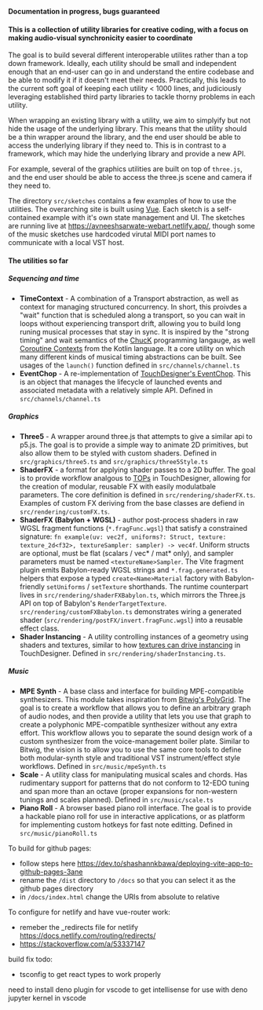 **Documentation in progress, bugs guaranteed**

#### This is a collection of utility libraries for creative coding, with a focus on making audio-visual synchronicity easier to coordinate

The goal is to build several different interoperable utilites rather than a top down framework. Ideally, each utility should be small and independent enough that an end-user can go in and understand the entire codebase and be able to modify it if it doesn't meet their needs. Practically, this leads to the current soft goal of keeping each utility < 1000 lines, and judiciously leveraging established third party libraries to tackle thorny problems in each utility. 

When wrapping an existing library with a utility, we aim to simplyify but not hide the usage of the underlying library. This means that the utility should be a thin wrapper around the library, and the end user should be able to access the underlying library if they need to. This is in contrast to a framework, which may hide the underlying library and provide a new API.

For example, several of the graphics utilities are built on top of `three.js`, and the end user should be able to access the three.js scene and camera if they need to.

The directory `src/sketches` contains a few examples of how to use the utilities. The overarching site is built using [Vue](https://vuejs.org/). Each sketch is a self-contained example with it's own state management and UI. The sketches are running live at https://avneeshsarwate-webart.netlify.app/, though some of the music sketches use hardcoded virutal MIDI port names to communicate with a local VST host. 


#### The utilities so far

##### Sequencing and time

- **TimeContext** - A combination of a Transport abstraction, as well as context for managing structured concurrency. In short, this proivdes a "wait" function that is scheduled along a transport, so you can wait in loops without experiencing transport drift, allowing you to build long runing musical processes that stay in sync. It is inspired by the "strong timing" and wait semantics of the [ChucK](https://chuck.stanford.edu/) programming langauge, as well [Coroutine Contexts](https://kotlinlang.org/docs/coroutine-context-and-dispatchers.html) from the Kotlin language. It a core utility on which many different kinds of musical timing abstractions can be built. See usages of the `launch()` function defined in `src/channels/channel.ts`
- **EventChop** - A re-implementation of [TouchDesigner's EventChop](https://docs.derivative.ca/Event_CHOP). This is an object that manages the lifecycle of launched events and associated metadata with a relatively simple API. Defined in `src/channels/channel.ts`

##### Graphics
- **Three5** - A wrapper around three.js that attempts to give a similar api to p5.js. The goal is to provide a simple way to animate 2D primitives, but also allow them to be styled with custom shaders. Defined in `src/graphics/three5.ts` and `src/graphics/three5Style.ts`
- **ShaderFX** - a format for applying shader passes to a 2D buffer. The goal is to provide workflow analgous to [TOPs](https://derivative.ca/UserGuide/TOP) in TouchDesigner, allowing for the creation of modular, reusable FX with easily modulatbale parameters. The core definition is defined in `src/rendering/shaderFX.ts`. Examples of custom FX deriving from the base classes are defiend in `src/rendering/customFX.ts`. 
- **ShaderFX (Babylon + WGSL)** - author post-process shaders in raw WGSL fragment functions (`*.fragFunc.wgsl`) that satisfy a constrained signature: `fn example(uv: vec2f, uniforms?: Struct, texture: texture_2d<f32>, textureSampler: sampler) -> vec4f`. Uniform structs are optional, must be flat (scalars / vec* / mat* only), and sampler parameters must be named `<textureName>Sampler`. The Vite fragment plugin emits Babylon-ready WGSL strings and `*.frag.generated.ts` helpers that expose a typed `create<Name>Material` factory with Babylon-friendly `setUniforms` / `setTexture` shorthands. The runtime counterpart lives in `src/rendering/shaderFXBabylon.ts`, which mirrors the Three.js API on top of Babylon's `RenderTargetTexture`. `src/rendering/customFXBabylon.ts` demonstrates wiring a generated shader (`src/rendering/postFX/invert.fragFunc.wgsl`) into a reusable effect class. 
- **Shader Instancing** - A utility controlling instances of a geometry using shaders and textures, similar to how [textures can drive instancing](https://derivative.ca/community-post/tutorial/instancing-geometry/62084) in TouchDesigner. Defined in `src/rendering/shaderInstancing.ts`. 

##### Music
- **MPE Synth** - A base class and interface for building MPE-compatible synthesizers. This module takes inspiration from  [Bitwig's PolyGrid](https://www.bitwig.com/the-grid/). The goal is to create a workflow that allows you to define an arbitrary graph of audio nodes, and then provide a utility that lets you use that graph to create a polyphonic MPE-compatible synthesizer without any extra effort. This workflow allows you to separate the sound design work of a custom synthesizer from the voice-management boiler plate. Similar to Bitwig, the vision is to allow you to use the same core tools to define both modular-synth style and traditional VST instrument/effect style workflows. Defined in `src/music/mpeSynth.ts`
- **Scale** - A utility class for manipulating musical scales and chords. Has rudimentary support for patterns that do not conform to 12-EDO tuning and span more than an octave (proper expansions for non-western tunings and scales planned).  Defined in `src/music/scale.ts`
- **Piano Roll** - A browser based piano roll interface. The goal is to provide a hackable piano roll for use in interactive applications, or as platform for implementing custom hotkeys for fast note editting. Defined in `src/music/pianoRoll.ts`






To build for github pages:
- follow steps here https://dev.to/shashannkbawa/deploying-vite-app-to-github-pages-3ane
- rename the `/dist` directory to `/docs` so that you can select it as the github pages directory
- in `/docs/index.html` change the URIs from absolute to relative


To configure for netlify and have vue-router work:
- remeber the _redirects file for netlify https://docs.netlify.com/routing/redirects/
- https://stackoverflow.com/a/53337147

build fix todo:
- tsconfig to get react types to work properly

need to install deno plugin for vscode to get intellisense for use with deno jupyter kernel in vscode 
